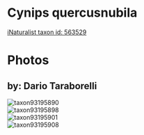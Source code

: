
Cynips quercusnubila
====================
  
[iNaturalist taxon id: 563529](https://www.inaturalist.org/taxa/563529)
# Photos

## by: Dario Taraborelli
  
![taxon93195890](https://inaturalist-open-data.s3.amazonaws.com/photos/99929658/medium.jpg)  
![taxon93195898](https://inaturalist-open-data.s3.amazonaws.com/photos/99929669/medium.jpg)  
![taxon93195901](https://inaturalist-open-data.s3.amazonaws.com/photos/99929675/medium.jpg)  
![taxon93195908](https://inaturalist-open-data.s3.amazonaws.com/photos/99929686/medium.jpg)